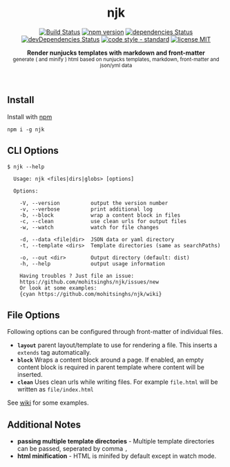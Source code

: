 <h1 align="center">njk</h1>

<p align="center">
  <a href="https://travis-ci.com/mohitsinghs/njk"><img src="https://travis-ci.com/mohitsinghs/njk.svg" alt="Build Status"></a>
  <a href="https://www.npmjs.com/package/njk"><img src="https://img.shields.io/npm/v/njk.svg" alt="npm version"></a>
  <a href="https://david-dm.org/mohitsinghs/njk"><img src="https://david-dm.org/mohitsinghs/njk/status.svg" alt="dependencies Status"></a>
  <a href="https://david-dm.org/mohitsinghs/njk?type=dev"><img src="https://david-dm.org/mohitsinghs/njk/dev-status.svg" alt="devDependencies Status"></a>
  <a href="https://standardjs.com"><img src="https://img.shields.io/badge/code_style-standard-brightgreen.svg" alt="code style - standard"></a>
  <a href="https://github.com/mohitsinghs/njk/blob/master/LICENSE"><img src="https://img.shields.io/badge/license-MIT-brightgreen.svg" alt="license MIT"></a>
</p>

<p align="center">
  <b>Render nunjucks templates with markdown and front-matter</b><br/>
  <sub>generate ( and minify ) html based on nunjucks templates, markdown, front-matter and json/yml data</sub>
</p>

<br />

## Install

Install with [npm](https://npm.im/njk)

```console
npm i -g njk
```

## CLI Options

```console
$ njk --help

  Usage: njk <files|dirs|globs> [options]

  Options:

    -V, --version          output the version number
    -v, --verbose          print additional log
    -b, --block            wrap a content block in files
    -c, --clean            use clean urls for output files
    -w, --watch            watch for file changes

    -d, --data <file|dir>  JSON data or yaml directory
    -t, --template <dirs>  Template directories (same as searchPaths)

    -o, --out <dir>        Output directory (default: dist)
    -h, --help             output usage information

    Having troubles ? Just file an issue:
    https://github.com/mohitsinghs/njk/issues/new
    Or look at some examples:
    {cyan https://github.com/mohitsinghs/njk/wiki}
```

## File Options

Following options can be configured through front-matter of individual files.

- **`layout`** parent layout/template to use for rendering a file. This inserts a `extends` tag automatically.
- **`block`** Wraps a content block around a page. If enabled, an empty content block is required in parent template where content will be inserted.
- **`clean`** Uses clean urls while writing files. For example `file.html` will be written as `file/index.html`

See [wiki](https://github.com/mohitsinghs/njk/wiki) for some examples.

## Additional Notes

- **passing multiple template directories** - Multiple template directories can be passed, seperated by comma `,`
- **html minification** - HTML is minifed by default except in watch mode.
